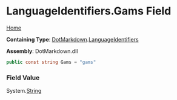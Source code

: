 # LanguageIdentifiers\.Gams Field

[Home](../../../README.md)

**Containing Type**: [DotMarkdown](../../README.md)\.[LanguageIdentifiers](../README.md)

**Assembly**: DotMarkdown\.dll

```csharp
public const string Gams = "gams"
```

### Field Value

System\.[String](https://docs.microsoft.com/en-us/dotnet/api/system.string)
